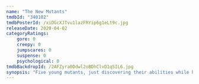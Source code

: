 ```yaml
---
name: "The New Mutants"
tmdbId: "340102"
tmdbPosterId: /xiDGcXJTvu1lazFRYip6g1eLt9c.jpg
releaseDate: 2020-04-02
categoryRatings:
    gore: 0
    creepy: 0
    jumpscares: 0
    suspense: 0
    psychological: 0
tmdbBackdropId: /2AFZyra0Ddwl2oBDhClvD1qSIL6.jpg
synopsis: "Five young mutants, just discovering their abilities while held in a secret facility against their will, fight to escape their past sins and save themselves."
---
```

